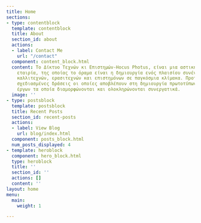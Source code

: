 ```yaml
---
title: Home
sections:
- type: contentblock
  template: contentblock
  title: About
  section_id: about
  actions:
  - label: Contact Me
    url: "/contact"
  component: content_block.html
  content: Το Δίκτυο Τεχνών κι Επιστημών-Hocus Photus, είναι μια αστική μη κερδοσκοπική
    εταιρία, της οποίας το όραμα είναι η δημιουργία ενός πλαισίου συνένωσης και σύμπραξης
    καλλιτεχνών, ερασιτεχνών και επιστημόνων σε παγκόσμια κλίμακα. Προτείνει ειδικά
    σχεδιασμένες δράσεις οι οποίες αποβλέπουν στη δημιουργία πρωτοτύπων ομαδικών εικαστικών
    έργων τα οποία διαμορφώνονται και ολοκληρώνονται συνεργατικά.
  image: ''
- type: postsblock
  template: postsblock
  title: Recent Posts
  section_id: recent-posts
  actions:
  - label: View Blog
    url: blog/index.html
  component: posts_block.html
  num_posts_displayed: 4
- template: heroblock
  component: hero_block.html
  type: heroblock
  title: ''
  section_id: ''
  actions: []
  content: ''
layout: home
menu:
  main:
    weight: 1

---
```


